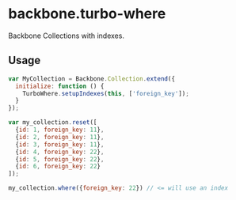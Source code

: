 # backbone.turbo-where

Backbone Collections with indexes.

## Usage

```js
var MyCollection = Backbone.Collection.extend({
  initialize: function () {
    TurboWhere.setupIndexes(this, ['foreign_key']);
  }
});

var my_collection.reset([
  {id: 1, foreign_key: 11},
  {id: 2, foreign_key: 11},
  {id: 3, foreign_key: 11},
  {id: 4, foreign_key: 22},
  {id: 5, foreign_key: 22},
  {id: 6, foreign_key: 22}
]);

my_collection.where({foreign_key: 22}) // <= will use an index
```

